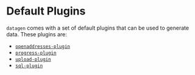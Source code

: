 # Default Plugins

`datagen` comes with a set of default plugins that can be used to generate data.
These plugins are:

- [`openaddresses-plugin`](default/openaddresses.md)
- [`progress-plugin`](default/progress.md)
- [`upload-plugin`](default/upload.md)
- [`sql-plugin`](default/sql.md)
